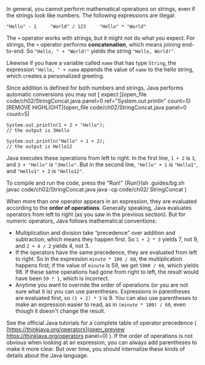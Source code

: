 In general, you cannot perform mathematical operations on strings, even if the strings look like numbers. The following expressions are illegal:

```code
"Hello" - 1     "World" / 123     "Hello" * "World"
```


The `+` operator works with strings, but it might not do what you expect. For strings, the `+` operator performs **concatenation**, which means joining end-to-end. So `"Hello, " + "World!"` yields the string `"Hello, World!"`.

Likewise if you have a variable called `name` that has type `String`, the expression `"Hello, " + name` appends the value of `name` to the hello string, which creates a personalized greeting.

Since addition is defined for both numbers and strings, Java performs automatic conversions you may not [ expect:](open_file code/ch02/StringConcat.java panel=0 ref="System.out.println" count=5)
 [REMOVE HIGHLIGHT](open_file code/ch02/StringConcat.java panel=0 count=5)


```code
System.out.println(1 + 2 + "Hello");
// the output is 3Hello

System.out.println("Hello" + 1 + 2);
// the output is Hello12
```

Java executes these operations from left to right. In the first line, `1 + 2` is `3`, and `3 + "Hello"` is `"3Hello"`. But in the second line, `"Hello" + 1` is `"Hello1"`, and `"Hello1" + 2` is `"Hello12"`.

To compile and run the code, press the "Run!"
{Run!}(sh .guides/bg.sh javac code/ch02/StringConcat.java java -cp code/ch02/ StringConcat )




When more than one operator appears in an expression, they are evaluated according to the **order of operations**. Generally speaking, Java evaluates operators from left to right (as you saw in the previous section). But for numeric operators, Java follows mathematical conventions:



* Multiplication and division take “precedence” over addition and subtraction, which means they happen first. So `1 + 2 * 3` yields 7, not 9, and `2 + 4 / 2` yields 4, not 3.
* If the operators have the same precedence, they are evaluated from left to right. So in the expression `minute * 100 / 60`, the multiplication happens first; if the value of `minute` is 59, we get `5900 / 60`, which yields 98. If these same operations had gone from right to left, the result would have been `59 * 1`, which is incorrect.
* Anytime you want to override the order of operations (or you are not sure what it is) you can use parentheses. Expressions in parentheses are evaluated first, so `(1 + 2) * 3` is 9. You can also use parentheses to make an expression easier to read, as in `(minute * 100) / 60`, even though it doesn't change the result.



See the official Java tutorials for a complete table of operator precedence ( [https://thinkjava.org/operators](open_preview https://thinkjava.org/operators panel=0) ). If the order of operations is not obvious when looking at an expression, you can always add parentheses to make it more clear. But over time, you should internalize these kinds of details about the Java language.